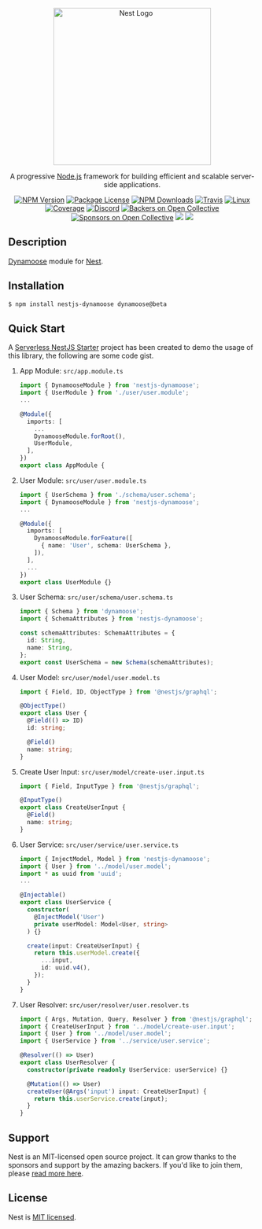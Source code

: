 <p align="center">
  <a href="http://nestjs.com/" target="blank"><img src="https://nestjs.com/img/logo_text.svg" width="320" alt="Nest Logo" /></a>
</p>

[travis-image]: https://api.travis-ci.org/nestjs/nest.svg?branch=master
[travis-url]: https://travis-ci.org/nestjs/nest
[linux-image]: https://img.shields.io/travis/nestjs/nest/master.svg?label=linux
[linux-url]: https://travis-ci.org/nestjs/nest

  <p align="center">A progressive <a href="http://nodejs.org" target="blank">Node.js</a> framework for building efficient and scalable server-side applications.</p>
    <p align="center">
<a href="https://www.npmjs.com/~nestjscore"><img src="https://img.shields.io/npm/v/@nestjs/core.svg" alt="NPM Version" /></a>
<a href="https://www.npmjs.com/~nestjscore"><img src="https://img.shields.io/npm/l/@nestjs/core.svg" alt="Package License" /></a>
<a href="https://www.npmjs.com/~nestjscore"><img src="https://img.shields.io/npm/dm/@nestjs/core.svg" alt="NPM Downloads" /></a>
<a href="https://travis-ci.org/nestjs/nest"><img src="https://api.travis-ci.org/nestjs/nest.svg?branch=master" alt="Travis" /></a>
<a href="https://travis-ci.org/nestjs/nest"><img src="https://img.shields.io/travis/nestjs/nest/master.svg?label=linux" alt="Linux" /></a>
<a href="https://coveralls.io/github/nestjs/nest?branch=master"><img src="https://coveralls.io/repos/github/nestjs/nest/badge.svg?branch=master#5" alt="Coverage" /></a>
<a href="https://discord.gg/G7Qnnhy" target="_blank"><img src="https://img.shields.io/badge/discord-online-brightgreen.svg" alt="Discord"/></a>
<a href="https://opencollective.com/nest#backer"><img src="https://opencollective.com/nest/backers/badge.svg" alt="Backers on Open Collective" /></a>
<a href="https://opencollective.com/nest#sponsor"><img src="https://opencollective.com/nest/sponsors/badge.svg" alt="Sponsors on Open Collective" /></a>
  <a href="https://paypal.me/kamilmysliwiec"><img src="https://img.shields.io/badge/Donate-PayPal-dc3d53.svg"/></a>
  <a href="https://twitter.com/nestframework"><img src="https://img.shields.io/twitter/follow/nestframework.svg?style=social&label=Follow"></a>
</p>
  <!--[![Backers on Open Collective](https://opencollective.com/nest/backers/badge.svg)](https://opencollective.com/nest#backer)
  [![Sponsors on Open Collective](https://opencollective.com/nest/sponsors/badge.svg)](https://opencollective.com/nest#sponsor)-->

## Description

[Dynamoose](https://dynamoosejs.com/) module for [Nest](https://github.com/nestjs/nest).

## Installation

```bash
$ npm install nestjs-dynamoose dynamoose@beta
```

## Quick Start

A [Serverless NestJS Starter](https://github.com/hardyscc/aws-nestjs-starter) project has been created to demo the usage of this library, the following are some code gist.

1. App Module: `src/app.module.ts`

   ```ts
   import { DynamooseModule } from 'nestjs-dynamoose';
   import { UserModule } from './user/user.module';
   ...

   @Module({
     imports: [
       ...
       DynamooseModule.forRoot(),
       UserModule,
     ],
   })
   export class AppModule {
   ```

2. User Module: `src/user/user.module.ts`

   ```ts
   import { UserSchema } from './schema/user.schema';
   import { DynamooseModule } from 'nestjs-dynamoose';
   ...

   @Module({
     imports: [
       DynamooseModule.forFeature([
         { name: 'User', schema: UserSchema },
       ]),
     ],
     ...
   })
   export class UserModule {}
   ```

3. User Schema: `src/user/schema/user.schema.ts`

   ```ts
   import { Schema } from 'dynamoose';
   import { SchemaAttributes } from 'nestjs-dynamoose';

   const schemaAttributes: SchemaAttributes = {
     id: String,
     name: String,
   };
   export const UserSchema = new Schema(schemaAttributes);
   ```

4. User Model: `src/user/model/user.model.ts`

   ```ts
   import { Field, ID, ObjectType } from '@nestjs/graphql';

   @ObjectType()
   export class User {
     @Field(() => ID)
     id: string;

     @Field()
     name: string;
   }
   ```

5. Create User Input: `src/user/model/create-user.input.ts`

   ```ts
   import { Field, InputType } from '@nestjs/graphql';

   @InputType()
   export class CreateUserInput {
     @Field()
     name: string;
   }
   ```

6. User Service: `src/user/service/user.service.ts`

   ```ts
   import { InjectModel, Model } from 'nestjs-dynamoose';
   import { User } from '../model/user.model';
   import * as uuid from 'uuid';
   ...

   @Injectable()
   export class UserService {
     constructor(
       @InjectModel('User')
       private userModel: Model<User, string>
     ) {}

     create(input: CreateUserInput) {
       return this.userModel.create({
         ...input,
         id: uuid.v4(),
       });
     }
   }
   ```

7. User Resolver: `src/user/resolver/user.resolver.ts`

   ```ts
   import { Args, Mutation, Query, Resolver } from '@nestjs/graphql';
   import { CreateUserInput } from '../model/create-user.input';
   import { User } from '../model/user.model';
   import { UserService } from '../service/user.service';

   @Resolver(() => User)
   export class UserResolver {
     constructor(private readonly UserService: userService) {}

     @Mutation(() => User)
     createUser(@Args('input') input: CreateUserInput) {
       return this.userService.create(input);
     }
   }
   ```

## Support

Nest is an MIT-licensed open source project. It can grow thanks to the sponsors and support by the amazing backers. If you'd like to join them, please [read more here](https://docs.nestjs.com/support).

## License

Nest is [MIT licensed](LICENSE).
